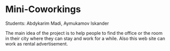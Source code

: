 # Mini-Coworkings

Students: Abdykarim Madi, Aymukamov Iskander

The main idea of the project is to help people to find the office or the room in their city where they can stay and work for a while.
Also this web site can work as rental advertisement.
